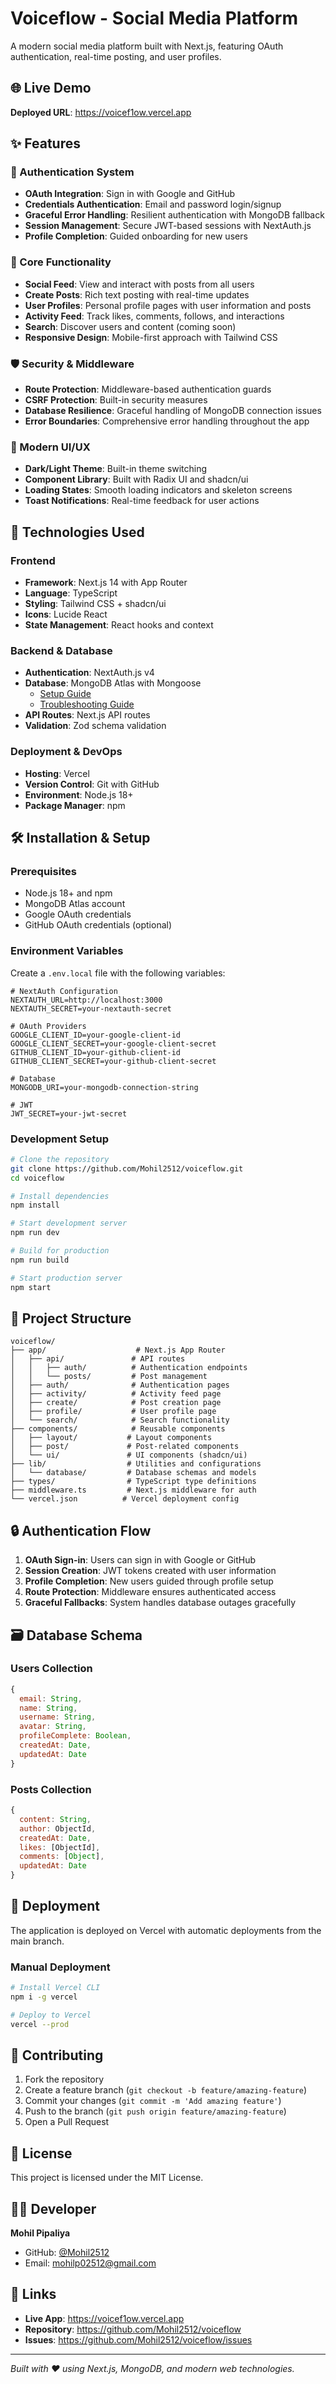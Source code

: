 # Voiceflow - Social Media Platform

A modern social media platform built with Next.js, featuring OAuth authentication, real-time posting, and user profiles.

## 🌐 Live Demo

**Deployed URL**: https://voicef1ow.vercel.app

## ✨ Features

### 🔐 Authentication System
- **OAuth Integration**: Sign in with Google and GitHub
- **Credentials Authentication**: Email and password login/signup
- **Graceful Error Handling**: Resilient authentication with MongoDB fallback
- **Session Management**: Secure JWT-based sessions with NextAuth.js
- **Profile Completion**: Guided onboarding for new users

### 📱 Core Functionality
- **Social Feed**: View and interact with posts from all users
- **Create Posts**: Rich text posting with real-time updates
- **User Profiles**: Personal profile pages with user information and posts
- **Activity Feed**: Track likes, comments, follows, and interactions
- **Search**: Discover users and content (coming soon)
- **Responsive Design**: Mobile-first approach with Tailwind CSS

### 🛡️ Security & Middleware
- **Route Protection**: Middleware-based authentication guards
- **CSRF Protection**: Built-in security measures
- **Database Resilience**: Graceful handling of MongoDB connection issues
- **Error Boundaries**: Comprehensive error handling throughout the app

### 🎨 Modern UI/UX
- **Dark/Light Theme**: Built-in theme switching
- **Component Library**: Built with Radix UI and shadcn/ui
- **Loading States**: Smooth loading indicators and skeleton screens
- **Toast Notifications**: Real-time feedback for user actions

## 🚀 Technologies Used

### Frontend
- **Framework**: Next.js 14 with App Router
- **Language**: TypeScript
- **Styling**: Tailwind CSS + shadcn/ui
- **Icons**: Lucide React
- **State Management**: React hooks and context

### Backend & Database
- **Authentication**: NextAuth.js v4
- **Database**: MongoDB Atlas with Mongoose 
  - [Setup Guide](./docs/mongodb-atlas-setup.md)
  - [Troubleshooting Guide](./docs/mongodb-troubleshooting.md)
- **API Routes**: Next.js API routes
- **Validation**: Zod schema validation

### Deployment & DevOps
- **Hosting**: Vercel
- **Version Control**: Git with GitHub
- **Environment**: Node.js 18+
- **Package Manager**: npm

## 🛠️ Installation & Setup

### Prerequisites
- Node.js 18+ and npm
- MongoDB Atlas account
- Google OAuth credentials
- GitHub OAuth credentials (optional)

### Environment Variables
Create a `.env.local` file with the following variables:

```env
# NextAuth Configuration
NEXTAUTH_URL=http://localhost:3000
NEXTAUTH_SECRET=your-nextauth-secret

# OAuth Providers
GOOGLE_CLIENT_ID=your-google-client-id
GOOGLE_CLIENT_SECRET=your-google-client-secret
GITHUB_CLIENT_ID=your-github-client-id
GITHUB_CLIENT_SECRET=your-github-client-secret

# Database
MONGODB_URI=your-mongodb-connection-string

# JWT
JWT_SECRET=your-jwt-secret
```

### Development Setup

```bash
# Clone the repository
git clone https://github.com/Mohil2512/voiceflow.git
cd voiceflow

# Install dependencies
npm install

# Start development server
npm run dev

# Build for production
npm run build

# Start production server
npm start
```

## 📁 Project Structure

```
voiceflow/
├── app/                    # Next.js App Router
│   ├── api/               # API routes
│   │   ├── auth/          # Authentication endpoints
│   │   └── posts/         # Post management
│   ├── auth/              # Authentication pages
│   ├── activity/          # Activity feed page
│   ├── create/            # Post creation page
│   ├── profile/           # User profile page
│   └── search/            # Search functionality
├── components/            # Reusable components
│   ├── layout/           # Layout components
│   ├── post/             # Post-related components
│   └── ui/               # UI components (shadcn/ui)
├── lib/                  # Utilities and configurations
│   └── database/         # Database schemas and models
├── types/                # TypeScript type definitions
├── middleware.ts         # Next.js middleware for auth
└── vercel.json          # Vercel deployment config
```

## 🔒 Authentication Flow

1. **OAuth Sign-in**: Users can sign in with Google or GitHub
2. **Session Creation**: JWT tokens created with user information
3. **Profile Completion**: New users guided through profile setup
4. **Route Protection**: Middleware ensures authenticated access
5. **Graceful Fallbacks**: System handles database outages gracefully

## 🗃️ Database Schema

### Users Collection
```javascript
{
  email: String,
  name: String,
  username: String,
  avatar: String,
  profileComplete: Boolean,
  createdAt: Date,
  updatedAt: Date
}
```

### Posts Collection
```javascript
{
  content: String,
  author: ObjectId,
  createdAt: Date,
  likes: [ObjectId],
  comments: [Object],
  updatedAt: Date
}
```

## 🚀 Deployment

The application is deployed on Vercel with automatic deployments from the main branch.

### Manual Deployment
```bash
# Install Vercel CLI
npm i -g vercel

# Deploy to Vercel
vercel --prod
```

## 🤝 Contributing

1. Fork the repository
2. Create a feature branch (`git checkout -b feature/amazing-feature`)
3. Commit your changes (`git commit -m 'Add amazing feature'`)
4. Push to the branch (`git push origin feature/amazing-feature`)
5. Open a Pull Request

## 📝 License

This project is licensed under the MIT License.

## 👨‍💻 Developer

**Mohil Pipaliya**
- GitHub: [@Mohil2512](https://github.com/Mohil2512)
- Email: mohilp02512@gmail.com

## 🔗 Links

- **Live App**: https://voicef1ow.vercel.app
- **Repository**: https://github.com/Mohil2512/voiceflow
- **Issues**: https://github.com/Mohil2512/voiceflow/issues

---

*Built with ❤️ using Next.js, MongoDB, and modern web technologies.*
